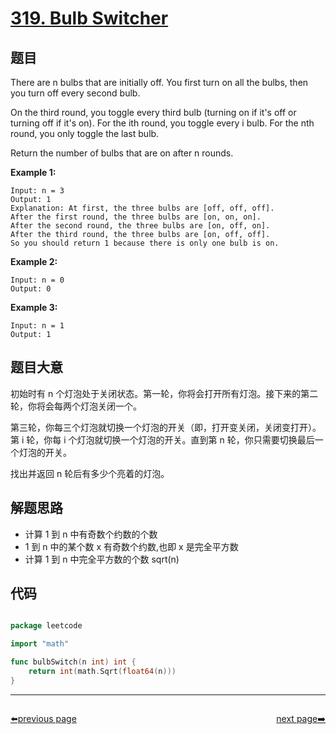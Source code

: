 # [319. Bulb Switcher](https://leetcode.com/problems/bulb-switcher/)


## 题目

There are n bulbs that are initially off. You first turn on all the bulbs, then you turn off every second bulb.

On the third round, you toggle every third bulb (turning on if it's off or turning off if it's on). For the ith round, you toggle every i bulb. For the nth round, you only toggle the last bulb.

Return the number of bulbs that are on after n rounds.

**Example 1:**

    Input: n = 3
    Output: 1
    Explanation: At first, the three bulbs are [off, off, off].
    After the first round, the three bulbs are [on, on, on].
    After the second round, the three bulbs are [on, off, on].
    After the third round, the three bulbs are [on, off, off].
    So you should return 1 because there is only one bulb is on.

**Example 2:**

    Input: n = 0
    Output: 0

**Example 3:**

    Input: n = 1
    Output: 1

## 题目大意

初始时有 n 个灯泡处于关闭状态。第一轮，你将会打开所有灯泡。接下来的第二轮，你将会每两个灯泡关闭一个。

第三轮，你每三个灯泡就切换一个灯泡的开关（即，打开变关闭，关闭变打开）。第 i 轮，你每 i 个灯泡就切换一个灯泡的开关。直到第 n 轮，你只需要切换最后一个灯泡的开关。

找出并返回 n 轮后有多少个亮着的灯泡。

## 解题思路

- 计算 1 到 n 中有奇数个约数的个数
- 1 到 n 中的某个数 x 有奇数个约数,也即 x 是完全平方数
- 计算 1 到 n 中完全平方数的个数 sqrt(n)

## 代码

```go

package leetcode

import "math"

func bulbSwitch(n int) int {
	return int(math.Sqrt(float64(n)))
}

```



----------------------------------------------
<div style="display: flex;justify-content: space-between;align-items: center;">
<p><a href="https://books.halfrost.com/leetcode/ChapterFour/0300~0399/0318.Maximum-Product-of-Word-Lengths/">⬅️previous page</a></p>
<p><a href="https://books.halfrost.com/leetcode/ChapterFour/0300~0399/0322.Coin-Change/">next page➡️</a></p>
</div>
